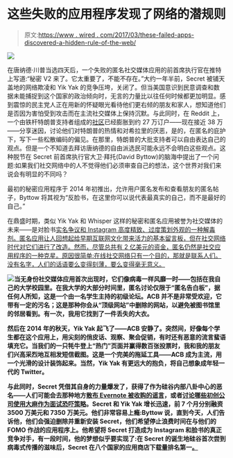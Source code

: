 # 这些失败的应用程序发现了网络的潜规则

> 原文:[https://www . wired . com/2017/03/these-failed-apps-discovered-a-hidden-rule-of-the-web/](https://www.wired.com/2017/03/these-failed-apps-discovered-a-hidden-rule-of-the-web/)

![](../Images/fbba9f249b2d4e9c6bd1193c315c8fe0.png)

在唐纳德·川普当选四天后，一个失败的匿名社交媒体应用的前首席执行官在推特上写道:“秘密 V2 来了。它太重要了，不能不存在。”大约一年半前，Secret 被铺天盖地的网络欺凌和 Yik Yak 的竞争压垮，关闭了。但当美国意识到民意调查和数据未能捕捉到这个国家的政治倾向时，无言的力量比以往任何时候都更加明显。感到震惊的民主党人正在用新的怀疑眼光看待他们更右倾的朋友和家人，想知道他们是否因为害怕受到攻击而在主流社交媒体上保持沉默。与此同时，在 Reddit 上，一个由铁杆特朗普支持者组成的[社区](https://motherboard.vice.com/en_us/article/what-is-rthedonald-donald-trump-subreddit)已经膨胀到约 27 万订户——现在接近 38 万——分享迷因，讨论他们对特朗普的热情和对希拉里的厌恶，是的，在匿名的庇护下，写下一些松散编码的偏见。在那里，特朗普的大批支持者可以自由表达自己的观点。但是一个不知道去拜访唐纳德的自由派选民可能永远不会明白这些观点。这种脱节在 Secret 前首席执行官大卫·拜托(David Byttow)的脑海中提出了一个问题:如果我们社交网络中的人不觉得他们必须审查自己的想法，这个世界对我们来说会有明显的不同吗？

最初的秘密应用程序于 2014 年初推出，允许用户匿名发布和查看朋友的匿名帖子，Byttow 将其视为“反脸书，在这里你可以说代表最真实的自己，而不是最好的自己。”

在鼎盛时期，类似 Yik Yak 和 Whisper 这样的秘密和匿名应用被誉为社交媒体的未来——是对脸书[实名争议和 Instagram 高度精致、过度策划外观的一种解毒剂。匿名应用让人回想起给早期互联网文化带来活力的基本留言板，但在社交网络时代对它们进行了改造。然而，尽管总共有 2 亿美元的资金，匿名仍然是社交应用程序的一种克星。原因很简单:在线社交网络只有一个目的，那就是联系人们。没有名字，人们的话语要么变得刻薄，要么变得毫无意义。](http://www.cnn.com/2014/09/16/living/facebook-name-policy/)

![](../Images/9be8c61b5aa7f62bf0a0f0b227f61f14.png)**当无身份社交媒体应用首次出现时，它们像病毒一样风靡一时——包括在我自己的大学校园里。在我大学的大部分时间里，匿名讨论仅限于“匿名告白板”，据任何人所知，这是一个由一名学生主持的初级论坛。ACB 并不是非常受欢迎，它带有一定的污名；这是那种你会从“顶级网站”中删除的网站，以避免被图书馆里的邻居看到。有一次，我用它找到了一件丢失的大衣。**

**然后在 2014 年的秋天，Yik Yak 起飞了——ACB 安静了。突然间，好像每个学生都在这个应用上，用尖刻的俏皮话、观察、聚会促销，有时还有恶意的流言蜚语填充它。当我们的一只牦牛登上“热门”页面并赢得数百张投票时，我和我的朋友们兴高采烈地互相发短信截图。这是一个完美的拖延工具——ACB 成为主流，用一个光滑的设计装饰起来。当然，Yik Yak 有更远大的抱负，将自己想象成年轻一代的 Twitter。**

**与此同时，Secret 凭借其自身的力量爆发了，获得了作为硅谷内部八卦中心的恶名——人们可能会去那种地方[散布 Evernote 被收购的谣言](https://techcrunch.com/2014/02/06/that-secret-app-is-becoming-silicon-valleys-new-blind-item/)，或者[讨论哪些初创公司使用大麻作为面试恐吓策略](http://valleywag.gawker.com/silicon-valley-cant-stop-shit-talking-itself-on-this-n-1517461086)。Secret 和 Yik Yak 增长迅速，前 7 个月分别融资 3500 万美元和 7350 万美元。他们非常容易上瘾:Byttow 说，直到今天，人们告诉他，他们会强迫删除并重新安装 Secret，他们希望停止浪费时间在与他们的 FOMO 作战的应用程序上。他希望将 Secret 打造成为 Instagram 和脸书的真正竞争对手，有一段时间，他的梦想似乎要实现了:在 Secret 的诞生地硅谷首次尝到病毒式传播的滋味后，Secret 在八个国家的应用商店下载量排名第一[。](https://www.appannie.com/apps/ios/app/775307543/app-ranking/#device=iphone&date=2015-04-29&type=best-ranks)**